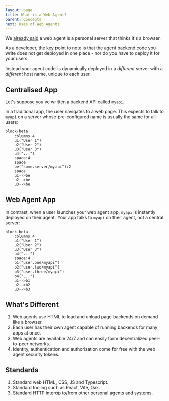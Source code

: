 ```yaml
---
layout: page
title: What is a Web Agent?
parent: Concepts
next: Uses of Web Agents
---
```

We [already said](../../start) a web agent is a personal server that thinks it's a browser.

As a developer, the key point to note is that the agent backend code you write does
not get deployed in one place - nor do you have to deploy it for your users.

Instead your agent code is dynamically deployed in a _different_ server with a _different_
host name, unique to each user.

## Centralised App
Let's suppose you've written a backend API called `myapi`.

In a traditional app, the user navigates to a web page. This expects to talk to `myapi` on a server
whose pre-configured name is usually the same for all users:

```mermaid
block-beta
    columns 4
    u1("User 1")
    u2("User 2")
    u3("User 3")
    u4("...")
    space:4
    space
    be("some.server/myapi"):2
    space
    u1-->be
    u2-->be
    u3-->be
```

## Web Agent App
In contrast, when a user launches your web agent app, `myapi` is instantly deployed on their agent. Your app talks
to `myapi` on their agent, not a central server:

```mermaid
block-beta
    columns 4
    u1("User 1")
    u2("User 2")
    u3("User 3")
    u4("...")
    space:4
    b1("user.one/myapi")
    b2("user.two/myapi")
    b3("user.three/myapi")
    b4("...")
    u1-->b1
    u2-->b2
    u3-->b3
```
## What's Different

1. Web agents use HTML to load and unload page backends on demand like a browser.
2. Each user has their own agent capable of running backends for many apps at once.
3. Web agents are available 24/7 and can easily form decentralized peer-to-peer networks.
4. Identity, authentication and authorization come for free with the web agent security tokens.

## Standards

1. Standard web HTML, CSS, JS and Typescript.
2. Standard tooling such as React, Vite, Oak.
3. Standard HTTP interop to/from other personal agents and systems.
